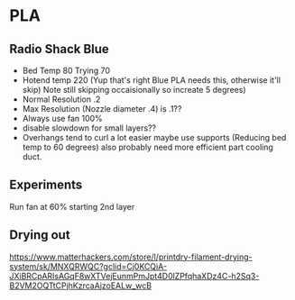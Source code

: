 # PLA
## Radio Shack Blue
* Bed Temp 80 Trying 70
* Hotend temp 220 (Yup that's right Blue PLA needs this, otherwise it'll skip) Note still skipping occaisionally so increate 5 degrees)
* Normal Resolution .2
* Max Resolution (Nozzle diameter .4) is .1??
* Always use fan 100%
* disable slowdown for small layers??
* Overhangs tend to curl a lot easier maybe use supports (Reducing bed temp to 60 degrees) also probably need more efficient part cooling duct.
## Experiments
Run fan at 60% starting 2nd layer

## Drying out
https://www.matterhackers.com/store/l/printdry-filament-drying-system/sk/MNXQRWQC?gclid=Cj0KCQiA-JXiBRCpARIsAGqF8wXTVejEunmPmJpt4D0lZPfqhaXDz4C-h2Sq3-B2VM2OQTtCPjhKzrcaAjzoEALw_wcB


<!--stackedit_data:
eyJoaXN0b3J5IjpbLTcwNDI3Njg2OCwzMDMxNjI4MzEsLTE4OD
A5MDk1OTEsLTE5NzY4NTcxNTFdfQ==
-->